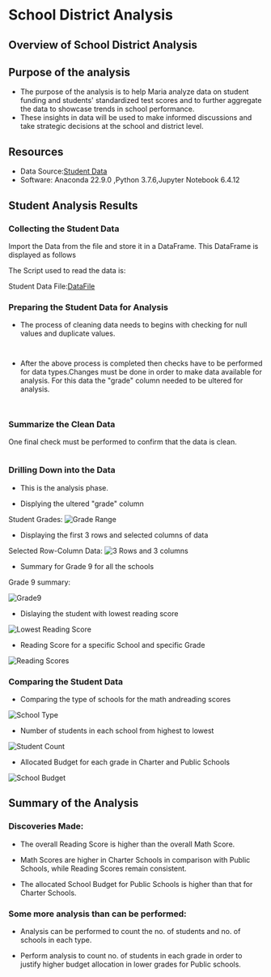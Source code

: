 # School District Analysis

## Overview of School District Analysis

## Purpose of the analysis

- The purpose of the analysis is to help Maria analyze data on student funding and students' standardized test scores and to further aggregate the data to showcase trends in school performance.
- These insights in data will be used to make informed discussions and take strategic decisions at the school and district level.

## Resources

- Data Source:[Student Data]()
- Software: Anaconda 22.9.0 ,Python 3.7.6,Jupyter Notebook 6.4.12

## Student Analysis Results

### Collecting the Student Data

Import the Data from the file and store it in a DataFrame. This DataFrame is displayed as follows

The Script used to read the data is:


Student Data File:[DataFile]()


### Preparing the Student Data for Analysis

- The process of cleaning data needs to begins with checking for null values and duplicate values.

![]()

![]()


- After the above process is completed then checks have to be performed for data types.Changes must be done in order to make data available for analysis. For this data the "grade" column needed to be ultered for analysis.

![]()

![]()


### Summarize the Clean Data

One final check must be performed to confirm that the data is clean.

![]()

### Drilling Down into the Data

- This is the analysis phase. 

- Displying the ultered "grade" column

Student Grades:
![Grade Range]()

- Displaying the first 3 rows and selected columns of data

Selected Row-Column Data:
![3 Rows and 3 columns]()


- Summary for Grade 9 for all the schools

Grade 9 summary:

![Grade9]()


- Dislaying the student with lowest reading score

![Lowest Reading Score]()

- Reading Score for a specific School and specific Grade

![Reading Scores]()

### Comparing the Student Data

- Comparing the type of schools for the math andreading scores

![School Type]()

- Number of students in each school from highest to lowest

![Student Count]()

- Allocated Budget for each grade in Charter and Public Schools

![School Budget]()


## Summary of the Analysis

### Discoveries Made:

- The overall Reading Score is higher than the overall Math Score.

- Math Scores are higher in Charter Schools in comparison with Public Schools, while Reading Scores remain consistent.

- The allocated School Budget for Public Schools is higher than that for Charter Schools.

### Some more analysis than can be performed:

- Analysis can be performed to count the no. of students and no. of schools in each type.

- Perform analysis to count no. of students in each grade in order to justify higher budget allocation in lower grades for Public schools.


